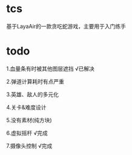 # tcs
基于LayaAir的一款贪吃蛇游戏，主要用于入门练手

# todo
1.血量条有时被其他图层遮挡 √已解决

2.弹道计算耗时有点严重

3.英雄、敌人的多元化

4.关卡&难度设计

5.没有素材(纯方块)

6.虚拟摇杆 √完成

7.摄像头控制 √完成
